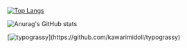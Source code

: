 [![Top Langs](https://github-readme-stats.vercel.app/api/top-langs/?username=TOnodera&theme=tokyonight&show_icon=true&layout=pie)](https://github.com/TOnodera)  

![Anurag's GitHub stats](https://github-readme-stats.vercel.app/api?username=TOnodera&show_icons=true&theme=tokyonight)  


[![typograssy](https://typograssy.deno.dev/api?text=Hello%20world!)](https://github.com/kawarimidoll/typograssy)  
